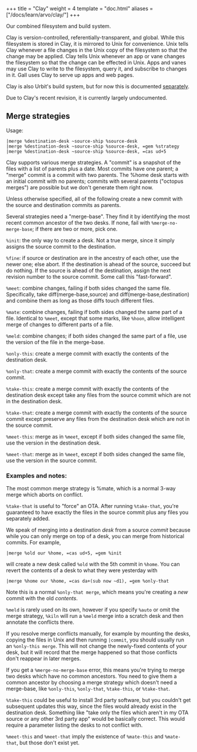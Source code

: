 +++
title = "Clay"
weight = 4
template = "doc.html"
aliases = ["/docs/learn/arvo/clay/"]
+++


Our combined filesystem and build system.

Clay is version-controlled, referentially-transparent, and global.
While this filesystem is stored in Clay, it is mirrored to Unix for
convenience. Unix tells Clay whenever a file changes in the Unix
copy of the filesystem so that the change may be applied. Clay tells
Unix whenever an app or vane changes the filesystem so that the change
can be effected in Unix. Apps and vanes may use Clay to write to the
filesystem, query it, and subscribe to changes in it. Gall uses
Clay to serve up apps and web pages.

Clay is also Urbit's build system, but for now this is documented [separately](@/docs/tutorials/arvo/ford.md).

Due to Clay's recent revision, it is currently largely undocumented.

## Merge strategies

Usage:
```
|merge %destination-desk ~source-ship %source-desk
|merge %destination-desk ~source-ship %source-desk, =gem %strategy
|merge %destination-desk ~source-ship %source-desk, =cas ud+5
```

Clay supports various merge strategies.  A "commit" is a snapshot of
the files with a list of parents plus a date.   Most commits have
one parent; a "merge" commit is a commit with two parents.  The
%home desk starts with an initial commit with no parents; commits
with several parents ("octopus merges") are possible but we don't
generate them right now.
                                                                      
Unless otherwise specified, all of the following create a new commit
with the source and destination commits as parents.
                                                                      
Several strategies need a "merge-base".  They find it by identifying
the most recent common ancestor of the two desks.  If none, fail
with `%merge-no-merge-base`; if there are two or more, pick one.
                                                                      
`%init`: the only way to create a desk.  Not a true merge, since it
simply assigns the source commit to the destination.
                                                                      
`%fine`: if source or destination are in the ancestry of each other,
use the newer one; else abort.  If the destination is ahead of the
source, succeed but do nothing.  If the source is ahead of the
destination, assign the next revision number to the source commit.
Some call this "fast-forward".
                                                                      
`%meet`: combine changes, failing if both sides changed the same file.
Specifically, take diff(merge-base,source) and
diff(merge-base,destination) and combine them as long as those diffs
touch different files.
                                                                      
`%mate`: combine changes, failing if both sides changed the same part
of a file.  Identical to `%meet`, except that some marks, like `%hoon`,
allow intelligent merge of changes to different parts of a file.
                                                                      
`%meld`: combine changes; if both sides changed the same part of a
file, use the version of the file in the merge-base.
                                                                      
`%only-this`: create a merge commit with exactly the contents of the
destination desk.
                                                                      
`%only-that`: create a merge commit with exactly the contents of the
source commit.
                                                                      
`%take-this`: create a merge commit with exactly the contents of the
destination desk except take any files from the source commit which
are not in the destination desk.
                                                                      
`%take-that`: create a merge commit with exactly the contents of the
source commit except preserve any files from the destination desk
which are not in the source commit.
                                                                      
`%meet-this`: merge as in `%meet`, except if both sides changed the same
file, use the version in the destination desk.
                                                                      
`%meet-that`: merge as in `%meet`, except if both sides changed the same
file, use the version in the source commit.
                                                                      
### Examples and notes:
                                                                      
The most common merge strategy is %mate, which is a normal 3-way
merge which aborts on conflict.
                                                                      
`%take-that` is useful to "force" an OTA.  After running `%take-that`,
you're guaranteed to have exactly the files in the source commit plus
any files you separately added.
                                                                      
We speak of merging into a destination *desk* from a source *commit*
because while you can only merge on top of a desk, you can merge from
historical commits.  For example,
```                                                                    
|merge %old our %home, =cas ud+5, =gem %init
```
will create a new desk called `%old` with the 5th commit in `%home`.
You can revert the contents of a desk to what they were yesterday
with
```
|merge %home our %home, =cas da+(sub now ~d1), =gem %only-that
```
                                                                      
Note this is a normal `%only-that merge`, which means you're creating a
*new* commit with the old *contents*.
                                                                      
`%meld` is rarely used on its own, however if you specify `%auto` or
omit the merge strategy, `%kiln` will run a `%meld` merge into a scratch
desk and then annotate the conflicts there.
                                                                      
If you resolve merge conflicts manually, for example by mounting the
desks, copying the files in Unix and then running `|commit`, you
should usually run an `%only-this merge`.  This will not change the
newly-fixed contents of your desk, but it will record that the merge
happened so that those conflicts don't reappear in later merges.
                                                                      
If you get a `%merge-no-merge-base` error, this means you're trying to
merge two desks which have no common ancestors.  You need to give
them a common ancestor by choosing a merge strategy which doesn't
need a merge-base, like `%only-this`, `%only-that`, `%take-this`, or
`%take-that`.
                                                                      
`%take-this` could be useful to install 3rd party software, but you
couldn't get subsequent updates this way, since the files would
already exist in the destination desk.  Something like "take only
the files which aren't in my OTA source or any other 3rd party app"
would be basically correct.  This would require a parameter listing
the desks to not conflict with.
                                                                      
`%meet-this` and `%meet-that` imply the existence of `%mate-this` and
`%mate-that`, but those don't exist yet.

